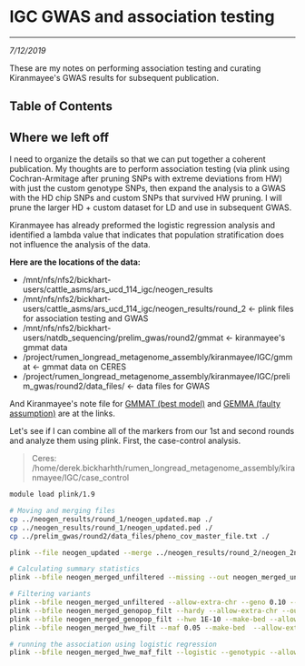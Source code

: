 # IGC GWAS and association testing
---
*7/12/2019*

These are my notes on performing association testing and curating Kiranmayee's GWAS results for subsequent publication.

## Table of Contents


## Where we left off

I need to organize the details so that we can put together a coherent publication. My thoughts are to perform association testing (via plink using Cochran-Armitage after pruning SNPs with extreme deviations from HW) with just the custom genotype SNPs, then expand the analysis to a GWAS with the HD chip SNPs and custom SNPs that survived HW pruning. I will prune the larger HD + custom dataset for LD and use in subsequent GWAS.

Kiranmayee has already preformed the logistic regression analysis and identified a lambda value that indicates that population stratification does not influence the analysis of the data. 

**Here are the locations of the data:**

* /mnt/nfs/nfs2/bickhart-users/cattle_asms/ars_ucd_114_igc/neogen_results
* /mnt/nfs/nfs2/bickhart-users/cattle_asms/ars_ucd_114_igc/neogen_results/round_2  <- plink files for association testing and GWAS
* /mnt/nfs/nfs2/bickhart-users/natdb_sequencing/prelim_gwas/round2/gmmat  <- kiranmayee's gmmat data
* /project/rumen_longread_metagenome_assembly/kiranmayee/IGC/gmmat <- gmmat data on CERES
* /project/rumen_longread_metagenome_assembly/kiranmayee/IGC/prelim_gwas/round2/data_files/ <- data files for GWAS

And Kiranmayee's note file for [GMMAT (best model)](https://github.com/bkiranmayee/My_Labnotes/blob/master/IGC/second_round_GMMAT_GWAS.md) and [GEMMA (faulty assumption)](https://github.com/bkiranmayee/My_Labnotes/blob/master/IGC/second_round_GEMMA_gwas.md) are at the links. 

Let's see if I can combine all of the markers from our 1st and second rounds and analyze them using plink. First, the case-control analysis. 

> Ceres: /home/derek.bickharhth/rumen_longread_metagenome_assembly/kiranmayee/IGC/case_control

```bash
module load plink/1.9

# Moving and merging files
cp ../neogen_results/round_1/neogen_updated.map ./
cp ../neogen_results/round_1/neogen_updated.ped ./
cp ../prelim_gwas/round2/data_files/pheno_cov_master_file.txt ./

plink --file neogen_updated --merge ../neogen_results/round_2/neogen_2ndRound --out neogen_merged_unfiltered --allow-extra-chr

# Calculating summary statistics
plink --bfile neogen_merged_unfiltered --missing --out neogen_merged_unfiltered.miss --allow-extra-chr

# Filtering variants
plink --bfile neogen_merged_unfiltered --allow-extra-chr --geno 0.10 --make-bed --out neogen_merged_genopop_filt
plink --bfile neogen_merged_genopop_filt --hardy --allow-extra-chr --out neogen_merged_hardy
plink --bfile neogen_merged_genopop_filt --hwe 1E-10 --make-bed --allow-extra-chr --out neogen_merged_hwe_filt
plink --bfile neogen_merged_hwe_filt --maf 0.05 --make-bed  --allow-extra-chr --out neogen_merged_hwe_maf_filt

# running the association using logistic regression
plink --bfile neogen_merged_hwe_maf_filt --logistic --genotypic --allow-extra-chr --covar pheno_cov_master_file.txt --hide-covar --out neogen_merged_logistic
```